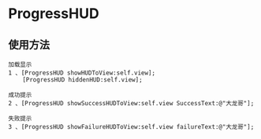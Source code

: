 # ProgressHUD

## 使用方法
```
加载显示
1 、[ProgressHUD showHUDToView:self.view];
    [ProgressHUD hiddenHUD:self.view];
```

```
成功提示
2 、[ProgressHUD showSuccessHUDToView:self.view SuccessText:@"大龙哥"];
```

```
失败提示
3 、[ProgressHUD showFailureHUDToView:self.view failureText:@"大龙哥"];
```


